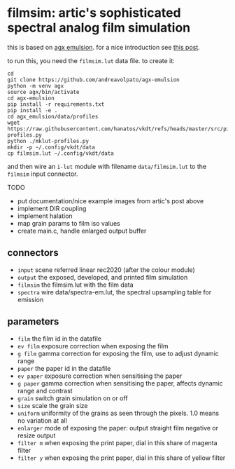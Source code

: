 # filmsim: artic's sophisticated spectral analog film simulation

this is based on [agx emulsion](https://github.com/andreavolpato/agx-emulsion).
for a nice introduction see [this post](https://discuss.pixls.us/t/spectral-film-simulations-from-scratch/48209/1).

to run this, you need the `filmsim.lut` data file. to create it:

```
cd
git clone https://github.com/andreavolpato/agx-emulsion
python -m venv agx
source agx/bin/activate
cd agx-emulsion
pip install -r requirements.txt
pip install -e .
cd agx_emulsion/data/profiles
wget https://raw.githubusercontent.com/hanatos/vkdt/refs/heads/master/src/pipe/modules/filmsim/mklut-profiles.py
python ./mklut-profiles.py
mkdir -p ~/.config/vkdt/data
cp filmsim.lut ~/.config/vkdt/data
```

and then wire an `i-lut` module with filename `data/filmsim.lut` to the `filmsim` input connector.

TODO
* put documentation/nice example images from artic's post above
* implement DIR coupling
* implement halation
* map grain params to film iso values
* create main.c, handle enlarged output buffer

## connectors

* `input` scene referred linear rec2020 (after the colour module)
* `output` the exposed, developed, and printed film simulation
* `filmsim` the filmsim.lut with the film data
* `spectra` wire data/spectra-em.lut, the spectral upsampling table for emission

## parameters

* `film` the film id in the datafile
* `ev film` exposure correction when exposing the film
* `g film` gamma correction for exposing the film, use to adjust dynamic range
* `paper` the paper id in the datafile
* `ev paper` exposure correction when sensitising the paper
* `g paper` gamma correction when sensitising the paper, affects dynamic range and contrast
* `grain` switch grain simulation on or off
* `size` scale the grain size
* `uniform` uniformity of the grains as seen through the pixels. 1.0 means no variation at all
* `enlarger` mode of exposing the paper: output straight film negative or resize output
* `filter m` when exposing the print paper, dial in this share of magenta filter
* `filter y` when exposing the print paper, dial in this share of yellow filter
